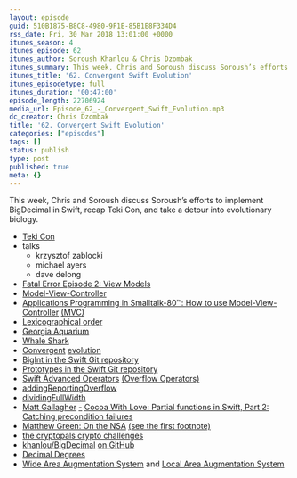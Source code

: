 ```yaml
---
layout: episode
guid: 510B1875-B8C8-4980-9F1E-85B1E8F334D4
rss_date: Fri, 30 Mar 2018 13:01:00 +0000
itunes_season: 4
itunes_episode: 62
itunes_author: Soroush Khanlou & Chris Dzombak
itunes_summary: This week, Chris and Soroush discuss Soroush’s efforts to implement BigDecimal in Swift, recap Teki Con, and take a detour into evolutionary biology.
itunes_title: '62. Convergent Swift Evolution'
itunes_episodetype: full
itunes_duration: '00:47:00'
episode_length: 22706924
media_url: Episode_62_-_Convergent_Swift_Evolution.mp3
dc_creator: Chris Dzombak
title: '62. Convergent Swift Evolution'
categories: ["episodes"]
tags: []
status: publish
type: post
published: true
meta: {}
---
```

This week, Chris and Soroush discuss Soroush’s efforts to implement BigDecimal in Swift, recap Teki Con, and take a detour into evolutionary biology.

- [Teki Con](https://teki-con.com/)
- talks
    - krzysztof zablocki
    - michael ayers
    - dave delong
- [Fatal Error Episode 2: View Models](https://fatalerror.fm/episodes/2016/8/13/2-view-models)
- [Model-View-Controller](https://developer.apple.com/library/content/documentation/General/Conceptual/DevPedia-CocoaCore/MVC.html)
- [Applications Programming in Smalltalk-80™: How to use Model-View-Controller](http://www.math.sfedu.ru/smalltalk/gui/mvc.pdf) [](http://www.math.sfedu.ru/smalltalk/gui/mvc.pdf) [(](http://www.math.sfedu.ru/smalltalk/gui/mvc.pdf)[MVC)](http://www.math.sfedu.ru/smalltalk/gui/mvc.pdf)
- [Lexicographical order](https://en.wikipedia.org/wiki/Lexicographical_order)
- [Georgia Aquarium](https://www.georgiaaquarium.org/)
- [Whale Shark](https://en.wikipedia.org/wiki/Whale_shark)
- [C](https://en.wikipedia.org/wiki/Convergent_evolution)[onvergent](https://en.wikipedia.org/wiki/Convergent_evolution) [e](https://en.wikipedia.org/wiki/Convergent_evolution)[volution](https://en.wikipedia.org/wiki/Convergent_evolution)
- [BigInt in the Swift Git repository](https://github.com/apple/swift/blob/1b6e69130a33d7302943235613a56069a62bb9ea/test/Prototypes/BigInt.swift)
- [Prototypes in the Swift Git repository](https://github.com/apple/swift/tree/1b6e69130a33d7302943235613a56069a62bb9ea/test/Prototypes)
- [Swift Advanced Operators](https://developer.apple.com/library/content/documentation/Swift/Conceptual/Swift_Programming_Language/AdvancedOperators.html) [](https://developer.apple.com/library/content/documentation/Swift/Conceptual/Swift_Programming_Language/AdvancedOperators.html) [(](https://developer.apple.com/library/content/documentation/Swift/Conceptual/Swift_Programming_Language/AdvancedOperators.html)[Overflow Operators)](https://developer.apple.com/library/content/documentation/Swift/Conceptual/Swift_Programming_Language/AdvancedOperators.html)
- [addingReportingOverflow](https://developer.apple.com/documentation/swift/int/2884663-addingreportingoverflow)
- [dividingFullWidth](https://developer.apple.com/documentation/swift/fixedwidthinteger/2884055-dividingfullwidth)
- [Matt Gallagher](https://www.cocoawithlove.com/blog/2016/02/02/partial-functions-part-two-catching-precondition-failures.html) [](https://www.cocoawithlove.com/blog/2016/02/02/partial-functions-part-two-catching-precondition-failures.html) [-](https://www.cocoawithlove.com/blog/2016/02/02/partial-functions-part-two-catching-precondition-failures.html) [Cocoa With Love: Partial functions in Swift, Part 2: Catching precondition failures](https://www.cocoawithlove.com/blog/2016/02/02/partial-functions-part-two-catching-precondition-failures.html)
- [Matthew Green: On the NSA](https://blog.cryptographyengineering.com/2013/09/06/on-nsa/) [](https://blog.cryptographyengineering.com/2013/09/06/on-nsa/) [(](https://blog.cryptographyengineering.com/2013/09/06/on-nsa/)[see the first footnote)](https://blog.cryptographyengineering.com/2013/09/06/on-nsa/)
- [the cryptopals crypto challenges](https://cryptopals.com/)
- [khanlou/BigDecimal](https://github.com/khanlou/BigDecimal) [on GitHub](https://github.com/khanlou/BigDecimal)
- [Decimal Degrees](https://en.wikipedia.org/wiki/Decimal_degrees)
- [Wide Area Augmentation System](https://en.wikipedia.org/wiki/Wide_Area_Augmentation_System) and [Local Area Augmentation System](https://en.wikipedia.org/wiki/Local-area_augmentation_system)
